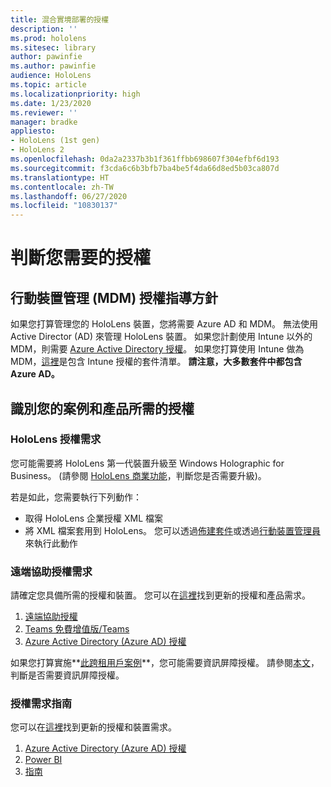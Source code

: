 ```yaml
---
title: 混合實境部署的授權
description: ''
ms.prod: hololens
ms.sitesec: library
author: pawinfie
ms.author: pawinfie
audience: HoloLens
ms.topic: article
ms.localizationpriority: high
ms.date: 1/23/2020
ms.reviewer: ''
manager: bradke
appliesto:
- HoloLens (1st gen)
- HoloLens 2
ms.openlocfilehash: 0da2a2337b3b1f361ffbb698607f304efbf6d193
ms.sourcegitcommit: f3cda6c6b3bfb7ba4be5f4da66d8ed5b03ca807d
ms.translationtype: HT
ms.contentlocale: zh-TW
ms.lasthandoff: 06/27/2020
ms.locfileid: "10830137"
---
```

# 判斷您需要的授權

## 行動裝置管理 (MDM) 授權指導方針

如果您打算管理您的 HoloLens 裝置，您將需要 Azure AD 和 MDM。 無法使用 Active Director (AD) 來管理 HoloLens 裝置。
如果您計劃使用 Intune 以外的 MDM，則需要 [Azure Active Directory 授權](https://docs.microsoft.com/azure/active-directory/fundamentals/active-directory-whatis)。
如果您打算使用 Intune 做為 MDM，[這裡](https://docs.microsoft.com/intune/fundamentals/licenses)是包含 Intune 授權的套件清單。 **請注意，大多數套件中都包含 Azure AD。**

## 識別您的案例和產品所需的授權

### HoloLens 授權需求

您可能需要將 HoloLens 第一代裝置升級至 Windows Holographic for Business。 (請參閱 [HoloLens 商業功能](holoLens-commercial-features.md#feature-comparison-between-editions)，判斷您是否需要升級)。

 若是如此，您需要執行下列動作：

- 取得 HoloLens 企業授權 XML 檔案
- 將 XML 檔案套用到 HoloLens。 您可以透過[佈建套件](hololens-provisioning.md)或透過[行動裝置管理員](https://docs.microsoft.com/intune/configuration/holographic-upgrade)來執行此動作

### 遠端協助授權需求

請確定您具備所需的授權和裝置。 您可以在[這裡](https://docs.microsoft.com/dynamics365/mixed-reality/remote-assist/requirements)找到更新的授權和產品需求。

1. [遠端協助授權](https://docs.microsoft.com/dynamics365/mixed-reality/remote-assist/buy-and-deploy-remote-assist)
1. [Teams 免費增值版/Teams](https://products.office.com/microsoft-teams/free)
1. [Azure Active Directory (Azure AD) 授權](https://docs.microsoft.com/azure/active-directory/fundamentals/active-directory-whatis)

如果您打算實施**[此跨租用戶案例](https://docs.microsoft.com/dynamics365/mixed-reality/remote-assist/cross-tenant-overview#scenario-2-leasing-services-to-other-tenants)**，您可能需要資訊屏障授權。 請參閱[本文](https://docs.microsoft.com/dynamics365/mixed-reality/remote-assist/cross-tenant-licensing-implementation#step-1-determine-if-information-barriers-are-necessary)，判斷是否需要資訊屏障授權。

### 授權需求指南

您可以在[這裡](https://docs.microsoft.com/dynamics365/mixed-reality/guides/requirements)找到更新的授權和裝置需求。

1. [Azure Active Directory (Azure AD) 授權](https://docs.microsoft.com/azure/active-directory/fundamentals/active-directory-whatis)
1. [Power BI](https://powerbi.microsoft.com/desktop/)
1. [指南](https://docs.microsoft.com/dynamics365/mixed-reality/guides/setup)
